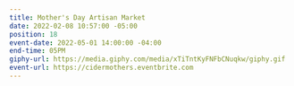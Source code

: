 ```yaml
---
title: Mother's Day Artisan Market
date: 2022-02-08 10:57:00 -05:00
position: 18
event-date: 2022-05-01 14:00:00 -04:00
end-time: 05PM
giphy-url: https://media.giphy.com/media/xTiTntKyFNFbCNuqkw/giphy.gif
event-url: https://cidermothers.eventbrite.com
---
```


